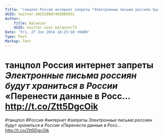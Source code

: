 ```yaml
---
Title: 'танцпол Россия интернет запреты *Электронные письма россиян будут храниться в России* «Перенести данные в Росс… http://t.co/Ztt5DgcOik'
UUID: twitter.482529607493885952
Author:
    Title: Balancer
    UUID: twitter.user.balancer73
Date: 'Fri, 27 Jun 2014 18:23:18 +0400'
Type: Post
Markup: Text
---
```


# танцпол Россия интернет запреты *Электронные письма россиян будут храниться в России* «Перенести данные в Росс… http://t.co/Ztt5DgcOik

#танцпол #Россия #интернет #запреты *Электронные письма
россиян будут храниться в России*
«Перенести данные в Росс… http://t.co/Ztt5DgcOik